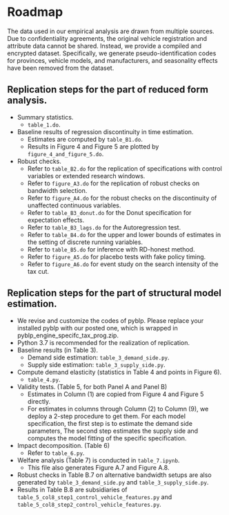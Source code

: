 # Roadmap 
The data used in our empirical analysis are drawn from multiple sources. Due to confidentiality agreements, the original vehicle registration and attribute data cannot be shared. Instead, we provide a compiled and encrypted dataset. Specifically, we generate pseudo-identification codes for provinces, vehicle models, and manufacturers, and seasonality effects have been removed from the dataset.
## Replication steps for the part of reduced form analysis.  
- Summary statistics.
  - `table_1.do`.
- Baseline results of regression discontinuity in time estimation.
  - Estimates are computed by `table_B1.do`.
  - Results in Figure 4 and Figure 5 are plotted by `figure_4_and_figure_5.do`.
- Robust checks.
  - Refer to `table_B2.do` for the replication of specifications with control variables or extended research windows.
  - Refer to `figure_A3.do` for the replication of robust checks on bandwidth selection.
  - Refer to `figure_A4.do` for the robust checks on the discontinuity of unaffected continuous variables.
  - Refer to `table_B3_donut.do` for the Donut specification for expectation effects.
  - Refer to `table_B3_lags.do` for the Autoregression test.
  - Refer to `table_B4.do` for the upper and lower bounds of estimates in the setting of discrete running variables.
  - Refer to `table_B5.do` for inference with RD-honest method.
  - Refer to `figure_A5.do` for placebo tests with fake policy timing.
  - Refer to `figure_A6.do` for event study on the search intensity of the tax cut.

## Replication steps for the part of structural model estimation.
- We revise and customize the codes of pyblp. Please replace your installed pyblp with our posted one, which is wrapped in pyblp_engine_specifc_tax_prog.zip.
- Python 3.7 is recommended for the realization of replication.
- Baseline results (in Table 3).
  - Demand side estimation: `table_3_demand_side.py`.
  - Supply side estimation: `table_3_supply_side.py`.
- Compute demand elasticity (statistics in Table 4 and points in Figure 6).
  - `table_4.py`.
- Validity tests. (Table 5, for both Panel A and Panel B)   
  - Estimates in Column (1) are copied from Figure 4 and Figure 5 directly.
  - For estimates in columns through Column (2) to Column (9), we deploy a 2-step procedure to get them. For each model 
    specification, the first step is to estimate the demand side parameters, The second step estimates the supply side 
    and computes the model fitting of the specific specification. 
- Impact decomposition. (Table 6)
  - Refer to `table_6.py`.
- Welfare analysis (Table 7) is conducted in `table_7.ipynb`.
  - This file also generates Figure A.7 and Figure A.8.
- Robust checks in Table B.7 on alternative bandwidth setups are also generated by `table_3_demand_side.py` and `table_3_supply_side.py`.
- Results in Table B.8 are subsidiaries of `table_5_col8_step1_control_vehicle_features.py` and `table_5_col8_step2_control_vehicle_features.py`.

